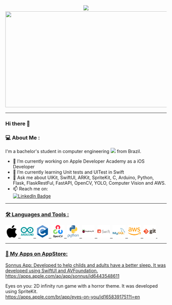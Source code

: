 <div id="header" align="center">
  <img src="https://media.giphy.com/media/qEqiI3Oq7vBkoE236M/giphy.gif" width="100"/>
    <div align="center">
  <img src="https://media.giphy.com/media/dWesBcTLavkZuG35MI/giphy.gif" width="600" height="300"/>
</div>
</div>

---
  
### Hi there 👋
  
### 💻 About Me :
  I'm a bachelor's student in computer engineering <img src="https://media.giphy.com/media/WUlplcMpOCEmTGBtBW/giphy.gif" width="30"> from Brazil.
  
- 🔭 I’m currently working on Apple Developer Academy as a iOS Developer
- 🌱 I’m currently learning Unit tests and UITest in Swift
- 💬 Ask me about UIKit, SwiftUI, ARKit, SpriteKit, C, Arduino, Python, Flask, FlaskRestFul, FastAPI, OpenCV, YOLO, Computer Vision and AWS.
- 📫 Reach me on: 
  <div id="badges">
  <a href="https://www.linkedin.com/in/marceloharaujo/">
  <img src="https://img.shields.io/badge/LinkedIn-blue?style=for-the-badge&logo=linkedin&logoColor=white" alt="LinkedIn Badge"/>
</div>

---

### :hammer_and_wrench: Languages and Tools :
<div>
  <img src="https://github.com/devicons/devicon/blob/master/icons/apple/apple-original.svg" title="Apple" alt="Apple" width="40" height="40"/>&nbsp;
  <img src="https://github.com/devicons/devicon/blob/master/icons/arduino/arduino-original-wordmark.svg" title="Arduino" alt="Arduino" width="40" height="40"/>&nbsp;
    <img src="https://github.com/devicons/devicon/blob/master/icons/c/c-original.svg" title="C" alt="C" width="40" height="40"/>&nbsp;
    <img src="https://github.com/devicons/devicon/blob/master/icons/opencv/opencv-original-wordmark.svg" title="OpenCV" alt="OpenCV" width="40" height="40"/>&nbsp;
    <img src="https://github.com/devicons/devicon/blob/master/icons/python/python-original-wordmark.svg" title="Python" alt="Python" width="40" height="40"/>&nbsp;
  <img src="https://github.com/devicons/devicon/blob/master/icons/raspberrypi/raspberrypi-original-wordmark.svg" title="RaspberryPI" alt="RaspberryPI" width="40" height="40"/>&nbsp;
  <img src="https://github.com/devicons/devicon/blob/master/icons/swift/swift-original-wordmark.svg" title="Swift" alt="Swift" width="40"
  <img src="https://github.com/devicons/devicon/blob/master/icons/firebase/firebase-plain-wordmark.svg" title="Firebase" alt="Firebase" width="40" height="40"/>&nbsp;
  <img src="https://github.com/devicons/devicon/blob/master/icons/mysql/mysql-original-wordmark.svg" title="MySQL"  alt="MySQL" width="40" height="40"/>&nbsp;
  <img src="https://github.com/devicons/devicon/blob/master/icons/amazonwebservices/amazonwebservices-plain-wordmark.svg" title="AWS" alt="AWS" width="40" height="40"/>&nbsp;
  <img src="https://github.com/devicons/devicon/blob/master/icons/git/git-original-wordmark.svg" title="Git" **alt="Git" width="40" height="40"/>&nbsp;
</div>

---
 ### 🍎 My Apps on AppStore: 
  Sonnus App: Developed to help childs and adults have a better sleep. It was developed using SwiftUI and AVFoundation. 
  https://apps.apple.com/ao/app/sonnus/id6443548611
  
  Eyes on you: 2D infinity run game with a horror theme. It was developed using SpriteKit.                             
  https://apps.apple.com/br/app/eyes-on-you/id1658391751?l=en
